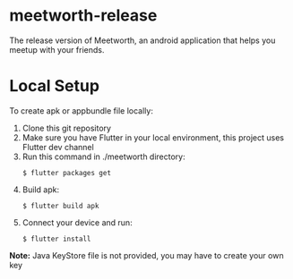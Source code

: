 # meetworth-release
The release version of Meetworth, an android application that helps you meetup with your friends.

# Local Setup
To create apk or appbundle file locally:
1. Clone this git repository
2. Make sure you have Flutter in your local environment, this project uses Flutter dev channel
3. Run this command  in ./meetworth directory:
    ```
    $ flutter packages get
    ```
4. Build apk:
    ```
    $ flutter build apk
    ```
5. Connect your device and run:
    ```
    $ flutter install
    ```
**Note:**
Java KeyStore file is not provided, you may have to create your own key
